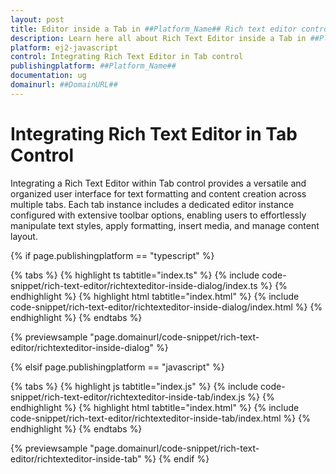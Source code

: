 ```yaml
---
layout: post
title: Editor inside a Tab in ##Platform_Name## Rich text editor control | Syncfusion
description: Learn here all about Rich Text Editor inside a Tab in ##Platform_Name## Rich text editor control of Syncfusion Essential JS 2 and more.
platform: ej2-javascript
control: Integrating Rich Text Editor in Tab control 
publishingplatform: ##Platform_Name##
documentation: ug
domainurl: ##DomainURL##
---
```


# Integrating Rich Text Editor in Tab Control

Integrating a Rich Text Editor within Tab control provides a versatile and organized user interface for text formatting and content creation across multiple tabs.  Each tab instance includes a dedicated editor instance configured with extensive toolbar options, enabling users to effortlessly manipulate text styles, apply formatting, insert media, and manage content layout.

{% if page.publishingplatform == "typescript" %}

{% tabs %}
{% highlight ts tabtitle="index.ts" %}
{% include code-snippet/rich-text-editor/richtexteditor-inside-dialog/index.ts %}
{% endhighlight %}
{% highlight html tabtitle="index.html" %}
{% include code-snippet/rich-text-editor/richtexteditor-inside-dialog/index.html %}
{% endhighlight %}
{% endtabs %}
        
{% previewsample "page.domainurl/code-snippet/rich-text-editor/richtexteditor-inside-dialog" %}

{% elsif page.publishingplatform == "javascript" %}

{% tabs %}
{% highlight js tabtitle="index.js" %}
{% include code-snippet/rich-text-editor/richtexteditor-inside-tab/index.js %}
{% endhighlight %}
{% highlight html tabtitle="index.html" %}
{% include code-snippet/rich-text-editor/richtexteditor-inside-tab/index.html %}
{% endhighlight %}
{% endtabs %}

{% previewsample "page.domainurl/code-snippet/rich-text-editor/richtexteditor-inside-tab" %}
{% endif %}